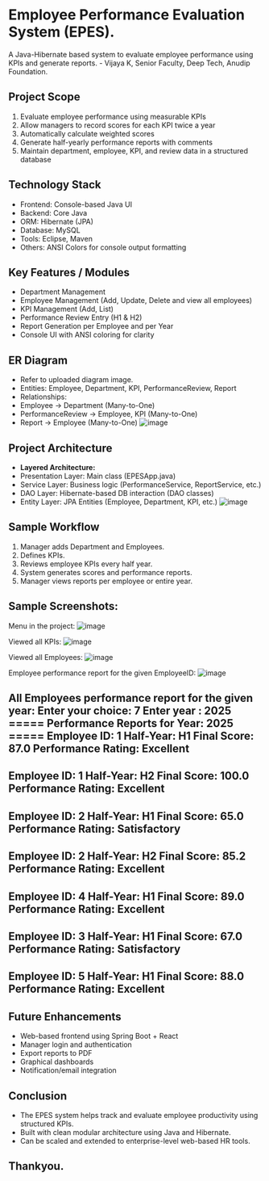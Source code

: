 # Employee Performance Evaluation System (EPES).
  A Java-Hibernate based system to evaluate employee performance using KPIs and generate reports.
     - Vijaya K, Senior Faculty, Deep Tech, Anudip Foundation.
## Project Scope
  1. Evaluate employee performance using measurable KPIs
  2. Allow managers to record scores for each KPI twice a year
  3. Automatically calculate weighted scores
  4. Generate half-yearly performance reports with comments
  5. Maintain department, employee, KPI, and review data in a structured database
## Technology Stack
  - Frontend: Console-based Java UI
  - Backend: Core Java
  - ORM: Hibernate (JPA)
  - Database: MySQL
  - Tools: Eclipse, Maven 
  - Others: ANSI Colors for console output formatting
## Key Features / Modules
  - Department Management
  - Employee Management (Add, Update, Delete and view all employees)
  - KPI Management (Add, List)
  - Performance Review Entry (H1 & H2)
  - Report Generation per Employee and per Year
  - Console UI with ANSI coloring for clarity
## ER Diagram
  - Refer to uploaded diagram image.
  - Entities: Employee, Department, KPI, PerformanceReview, Report
  - Relationships:
  - Employee → Department (Many-to-One)
  - PerformanceReview → Employee, KPI (Many-to-One)
  - Report → Employee (Many-to-One)
    ![image](https://github.com/user-attachments/assets/08528933-9ada-4bf8-8840-3b5b5904c5da)
## Project Architecture
  - **Layered Architecture:**
  - Presentation Layer: Main class (EPESApp.java)
  - Service Layer: Business logic (PerformanceService, ReportService, etc.)
  - DAO Layer: Hibernate-based DB interaction (DAO classes)
  - Entity Layer: JPA Entities (Employee, Department, KPI, etc.)
    ![image](https://github.com/user-attachments/assets/9482f8ca-9f83-4ae0-bd90-a7189fb5568a)
## Sample Workflow
  1. Manager adds Department and Employees.
  2. Defines KPIs.
  3. Reviews employee KPIs every half year.
  4. System generates scores and performance reports.
  5. Manager views reports per employee or entire year.
## Sample Screenshots:
   Menu in the project:
     ![image](https://github.com/user-attachments/assets/214a0097-fc97-4b06-979a-a07789d46f6c)
     
   Viewed all KPIs:
     ![image](https://github.com/user-attachments/assets/7e47ec29-0434-46b4-a5e6-47ec90c32cfd)
     
   Viewed all Employees:
     ![image](https://github.com/user-attachments/assets/e0886808-3b19-4f44-8b06-4c8c5c1104e6)
     
   Employee performance report for the given EmployeeID:
     ![image](https://github.com/user-attachments/assets/d03c0673-bb62-47d5-a3f9-dc11a479ec73)
     
  All Employees performance report for the given year:
    Enter your choice: 7
    Enter year : 2025
===== Performance Reports for Year: 2025 ===== 
Employee ID: 1 
Half-Year: H1
Final Score: 87.0
Performance Rating:  Excellent 
-------------------------------------
Employee ID: 1 
Half-Year: H2
Final Score: 100.0 
Performance Rating:  Excellent 
------------------------------------- 
Employee ID: 2
Half-Year: H1
Final Score: 65.0 
Performance Rating: Satisfactory 
-------------------------------------
Employee ID: 2
Half-Year: H2
Final Score: 85.2 
Performance Rating:  Excellent 
------------------------------------- 
Employee ID: 4 
Half-Year: H1
Final Score: 89.0
Performance Rating: Excellent 
--------------------------------------
Employee ID: 3 
Half-Year: H1
Final Score: 67.0 
Performance Rating: Satisfactory 
---------------------------------------
Employee ID: 5 
Half-Year: H1
Final Score: 88.0 
Performance Rating:  Excellent
-------------------------------------

## Future Enhancements
 - Web-based frontend using Spring Boot +  React
 - Manager login and authentication
 - Export reports to PDF
 - Graphical dashboards
 - Notification/email integration
## Conclusion
  - The EPES system helps track and evaluate employee productivity using structured KPIs.
  - Built with clean modular architecture using Java and Hibernate.
  - Can be scaled and extended to enterprise-level web-based HR tools.
## Thankyou.
















